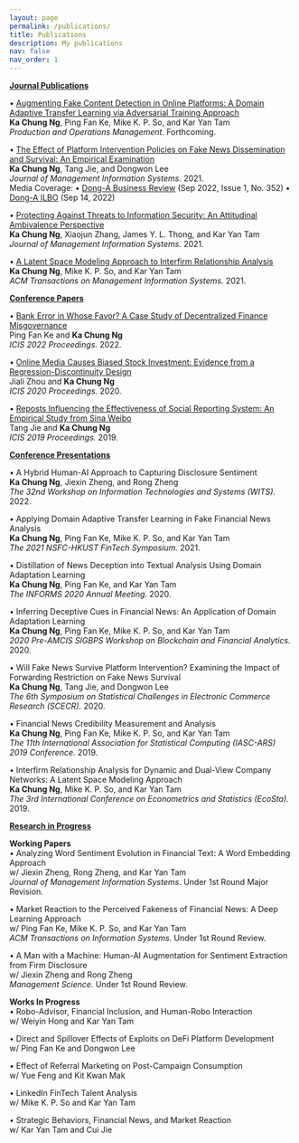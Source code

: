 ```yaml
---
layout: page
permalink: /publications/
title: Publications
description: My publications
nav: false
nav_order: 1
---
```


<strong><u>Journal Publications</u></strong>

•	<a href="https://onlinelibrary.wiley.com/doi/abs/10.1111/poms.13959">Augmenting Fake Content Detection in Online Platforms: A Domain Adaptive Transfer Learning via Adversarial Training Approach</a><br>
<strong>Ka Chung Ng</strong>, Ping Fan Ke, Mike K. P. So, and Kar Yan Tam<br>
<i>Production and Operations Management.</i> Forthcoming.


•	<a href="https://www.tandfonline.com/doi/full/10.1080/07421222.2021.1990612">The Effect of Platform Intervention Policies on Fake News Dissemination and Survival: An Empirical Examination</a><br>
<strong>Ka Chung Ng</strong>, Tang Jie, and Dongwon Lee<br>
<i>Journal of Management Information Systems.</i> 2021. <br>
Media Coverage: 
•	<a href="https://dbr.donga.com/article/view/1202/article_no/10562/ac/magazine">Dong-A Business Review</a> (Sep 2022, Issue 1, No. 352)
•	<a href="https://www.donga.com/news/Economy/article/all/20220913/115435247/1">Dong-A ILBO</a> (Sep 14, 2022)


•	<a href="https://www.tandfonline.com/doi/full/10.1080/07421222.2021.1962601">Protecting Against Threats to Information Security: An Attitudinal Ambivalence Perspective</a><br>
<strong>Ka Chung Ng</strong>, Xiaojun Zhang, James Y. L. Thong, and Kar Yan Tam<br>
<i>Journal of Management Information Systems.</i> 2021.


•	<a href="https://dl.acm.org/doi/10.1145/3424240">A Latent Space Modeling Approach to Interfirm Relationship Analysis</a><br>
<strong>Ka Chung Ng</strong>, Mike K. P. So, and Kar Yan Tam<br>
<i>ACM Transactions on Management Information Systems.</i> 2021.




<strong><u>Conference Papers</u></strong>

•	<a href="https://aisel.aisnet.org/icis2022/blockchain/blockchain/12">Bank Error in Whose Favor? A Case Study of Decentralized Finance Misgovernance</a><br>
Ping Fan Ke and <strong>Ka Chung Ng</strong><br>
<i>ICIS 2022 Proceedings.</i> 2022.


•	<a href="https://aisel.aisnet.org/icis2020/social_media/social_media/3">Online Media Causes Biased Stock Investment: Evidence from a Regression-Discontinuity Design</a><br>
Jiali Zhou and <strong>Ka Chung Ng</strong><br>
<i>ICIS 2020 Proceedings.</i> 2020.


•	<a href="https://aisel.aisnet.org/icis2019/crowds_social/crowds_social/13">Reposts Influencing the Effectiveness of Social Reporting System: An Empirical Study from Sina Weibo</a><br>
Tang Jie and <strong>Ka Chung Ng</strong><br>
<i>ICIS 2019 Proceedings.</i> 2019.



<strong><u>Conference Presentations</u></strong>

•	A Hybrid Human-AI Approach to Capturing Disclosure Sentiment<br>
<strong>Ka Chung Ng</strong>, Jiexin Zheng, and Rong Zheng <br>
<i>The 32nd Workshop on Information Technologies and Systems (WITS).</i> 2022.

•	Applying Domain Adaptive Transfer Learning in Fake Financial News Analysis<br>
<strong>Ka Chung Ng</strong>, Ping Fan Ke, Mike K. P. So, and Kar Yan Tam<br>
<i>The 2021 NSFC-HKUST FinTech Symposium.</i> 2021.

•	Distillation of News Deception into Textual Analysis Using Domain Adaptation Learning<br>
<strong>Ka Chung Ng</strong>, Ping Fan Ke, and Kar Yan Tam<br>
<i>The INFORMS 2020 Annual Meeting.</i> 2020.

•	Inferring Deceptive Cues in Financial News: An Application of Domain Adaptation Learning<br>
<strong>Ka Chung Ng</strong>, Ping Fan Ke, Mike K. P. So, and Kar Yan Tam<br>
<i>2020 Pre-AMCIS SIGBPS Workshop on Blockchain and Financial Analytics.</i> 2020.

•	Will Fake News Survive Platform Intervention? Examining the Impact of Forwarding Restriction on Fake News Survival <br>
<strong>Ka Chung Ng</strong>, Tang Jie, and Dongwon Lee<br>
<i>The 6th Symposium on Statistical Challenges in Electronic Commerce Research (SCECR).</i> 2020.

•	Financial News Credibility Measurement and Analysis <br>
<strong>Ka Chung Ng</strong>, Ping Fan Ke, Mike K. P. So, and Kar Yan Tam<br>
<i>The 11th International Association for Statistical Computing (IASC-ARS) 2019 Conference.</i> 2019.

•	Interfirm Relationship Analysis for Dynamic and Dual-View Company Networks: A Latent Space Modeling Approach<br>
<strong>Ka Chung Ng</strong>, Mike K. P. So, and Kar Yan Tam<br>
<i>The 3rd International Conference on Econometrics and Statistics (EcoSta).</i> 2019.



<strong><u>Research in Progress</u></strong>

<strong>Working Papers</strong><br>
•	Analyzing Word Sentiment Evolution in Financial Text: A Word Embedding Approach <br>
w/ Jiexin Zheng, Rong Zheng, and Kar Yan Tam<br>
<i>Journal of Management Information Systems.</i> Under 1st Round Major Revision.

•	Market Reaction to the Perceived Fakeness of Financial News: A Deep Learning Approach <br>
w/ Ping Fan Ke, Mike K. P. So, and Kar Yan Tam<br>
<i>ACM Transactions on Information Systems.</i> Under 1st Round Review.

•	A Man with a Machine: Human-AI Augmentation for Sentiment Extraction from Firm Disclosure <br>
w/ Jiexin Zheng and Rong Zheng<br>
<i>Management Science.</i> Under 1st Round Review.


<strong>Works In Progress</strong><br>
•	Robo-Advisor, Financial Inclusion, and Human-Robo Interaction<br>
w/ Weiyin Hong and Kar Yan Tam

•	Direct and Spillover Effects of Exploits on DeFi Platform Development<br>
w/ Ping Fan Ke and Dongwon Lee

•	Effect of Referral Marketing on Post-Campaign Consumption<br>
w/ Yue Feng and Kit Kwan Mak

•	LinkedIn FinTech Talent Analysis<br>
w/ Mike K. P. So and Kar Yan Tam

•	Strategic Behaviors, Financial News, and Market Reaction<br>
w/ Kar Yan Tam and Cui Jie





